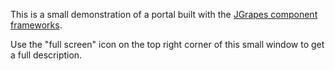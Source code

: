 This is a small demonstration of a portal built with the
[JGrapes component frameworks](https://github.com/mnlipp/jgrapes).

Use the "full screen" icon on the top right corner of this 
small window to get a full description.